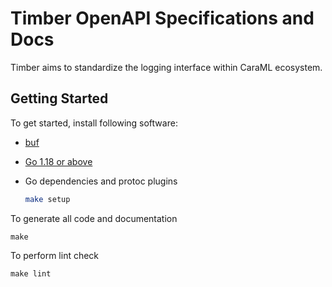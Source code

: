 # Timber OpenAPI Specifications and Docs

Timber aims to standardize the logging interface within CaraML ecosystem.

## Getting Started

To get started, install following software:

- [buf](https://docs.buf.build/installation)
- [Go 1.18 or above](https://go.dev/doc/install)
- Go dependencies and protoc plugins

    ```bash
    make setup
    ```

To generate all code and documentation
```
make
```

To perform lint check
```
make lint
```
